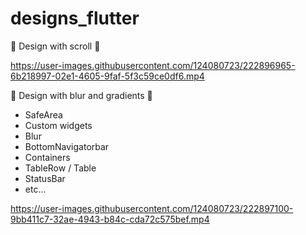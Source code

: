 # designs_flutter

💙 Design with scroll 💙

https://user-images.githubusercontent.com/124080723/222896965-6b218997-02e1-4605-9faf-5f3c59ce0df6.mp4



💙 Design with blur and gradients 💙
- SafeArea
- Custom widgets
- Blur
- BottomNavigatorbar
- Containers
- TableRow / Table
- StatusBar
- etc...



https://user-images.githubusercontent.com/124080723/222897100-9bb411c7-32ae-4943-b84c-cda72c575bef.mp4
